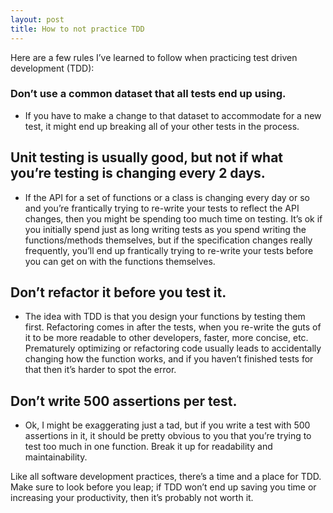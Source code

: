 ```yaml
---
layout: post
title: How to not practice TDD
---
```


Here are a few rules I’ve learned to follow when practicing test driven development (TDD):

### Don’t use a common dataset that all tests end up using.

 * If you have to make a change to that dataset to accommodate for a new test, it might end up breaking all of your other tests in the process.

## Unit testing is usually good, but not if what you’re testing is changing every 2 days.

 * If the API for a set of functions or a class is changing every day or so and you’re frantically trying to re-write your tests to reflect the API changes, then you might be spending too much time on testing. It’s ok if you initially spend just as long writing tests as you spend writing the functions/methods themselves, but if the specification changes really frequently, you’ll end up frantically trying to re-write your tests before you can get on with the functions themselves.

## Don’t refactor it before you test it.

 * The idea with TDD is that you design your functions by testing them first. Refactoring comes in after the tests, when you re-write the guts of it to be more readable to other developers, faster, more concise, etc. Prematurely optimizing or refactoring code usually leads to accidentally changing how the function works, and if you haven’t finished tests for that then it’s harder to spot the error.

## Don’t write 500 assertions per test.

 * Ok, I might be exaggerating just a tad, but if you write a test with 500 assertions in it, it should be pretty obvious to you that you’re trying to test too much in one function. Break it up for readability and maintainability.

Like all software development practices, there’s a time and a place for TDD. Make sure to look before you leap; if TDD won’t end up saving you time or increasing your productivity, then it’s probably not worth it.

